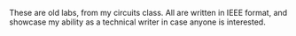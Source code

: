 These are old labs, from my circuits class.  All are written in IEEE format, and showcase my ability as a technical
writer in case anyone is interested.